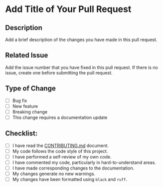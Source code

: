 # Add Title of Your Pull Request

## Description
Add a brief description of the changes you have made in this pull request.

## Related Issue
Add the issue number that you have fixed in this pull request. If there is no issue, create one before submitting the 
pull request.

## Type of Change

- [ ] Bug fix
- [ ] New feature
- [ ] Breaking change
- [ ] This change requires a documentation update

## Checklist:

- [ ] I have read the [CONTRIBUTING.md](../CONTRIBUTING.md) document.
- [ ] My code follows the code style of this project.
- [ ] I have performed a self-review of my own code.
- [ ] I have commented my code, particularly in hard-to-understand areas.
- [ ] I have made corresponding changes to the documentation.
- [ ] My changes generate no new warnings.
- [ ] My changes have been formatted using `black` and `ruff`.